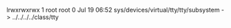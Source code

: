 lrwxrwxrwx 1 root root 0 Jul 19 06:52 sys/devices/virtual/tty/tty/subsystem -> ../../../../class/tty
